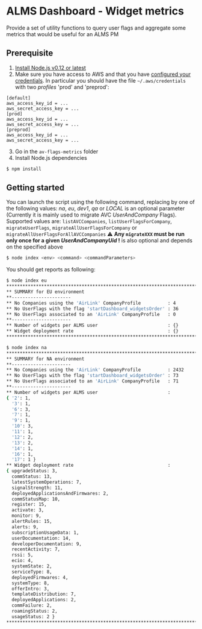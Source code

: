 ALMS Dashboard - Widget metrics
===============================

Provide a set of utility functions to query user flags and aggregate some metrics that would be useful for an ALMS PM

Prerequisite
------------

1. [Install Node.js v0.12 or latest](https://github.com/joyent/node/wiki/Installing-Node.js-via-package-manager)
2. Make sure you have access to AWS and that you have [configured your credentials](http://docs.aws.amazon.com/AWSJavaScriptSDK/guide/node-configuring.html). In particular you should have the file `~/.aws/credentials` with two _profiles_ 'prod' and 'preprod':
```
[default]
aws_access_key_id = ...
aws_secret_access_key = ...
[prod]
aws_access_key_id = ...
aws_secret_access_key = ...
[preprod]
aws_access_key_id = ...
aws_secret_access_key = ...
```
3. Go in the `av-flags-metrics` folder
4. Install Node.js dependencies
```sh
$ npm install
```

Getting started
---------------

You can launch the script using the following command, replacing <env> by one of the following values: _na_, _eu_, _dev1_, _qa_ or _LOCAL_
<command> is an optional parameter (Currently it is mainly used to migrate AVC _UserAndCompany_ Flags). Supported values are: `listAVCCompanies`, `listUserFlagsForCompany`, `migrateUserFlags`, `migrateAllUserFlagsForCompany` or `migrateAllUserFlagsForAllAVCCompanies`
:warning: **Any `migrateXXX` must be run only once for a given _UserAndCompanyUid_ !**
<commandParameters> is also optional and depends on the <command> specified above
```sh
$ node index <env> <command> <commandParameters>
```

You should get reports as following:
```sh
$ node index eu
************************************************************************
** SUMMARY for EU environment
**----------------------
** No Companies using the 'AirLink' CompanyProfile          : 4
** No UserFlags with the flag 'startDashboard_widgetsOrder' : 36
** No UserFlags associated to an 'AirLink' CompanyProfile   : 0
**----------------------
** Number of widgets per ALMS user                          : {}
** Widget deployment rate                                   : {}
************************************************************************

$ node index na
************************************************************************
** SUMMARY for NA environment
**----------------------
** No Companies using the 'AirLink' CompanyProfile          : 2432
** No UserFlags with the flag 'startDashboard_widgetsOrder' : 73
** No UserFlags associated to an 'AirLink' CompanyProfile   : 71
**----------------------
** Number of widgets per ALMS user                          :
{ '2': 1,
  '3': 1,
  '6': 3,
  '7': 1,
  '9': 1,
  '10': 3,
  '11': 1,
  '12': 2,
  '13': 2,
  '14': 1,
  '16': 1,
  '17': 1 }
** Widget deployment rate                                   :
{ upgradeStatus: 3,
  commStatus: 13,
  latestSystemOperations: 7,
  signalStrength: 11,
  deployedApplicationsAndFirmwares: 2,
  commStatusMap: 10,
  register: 15,
  activate: 3,
  monitor: 9,
  alertRules: 15,
  alerts: 9,
  subscriptionUsageData: 1,
  userDocumentation: 14,
  developerDocumentation: 9,
  recentActivity: 7,
  rssi: 5,
  ecio: 4,
  systemState: 2,
  serviceType: 8,
  deployedFirmwares: 4,
  systemType: 8,
  offerIntro: 3,
  templateDistribution: 7,
  deployedApplications: 2,
  commFailure: 2,
  roamingStatus: 2,
  usageStatus: 2 }
************************************************************************
```
